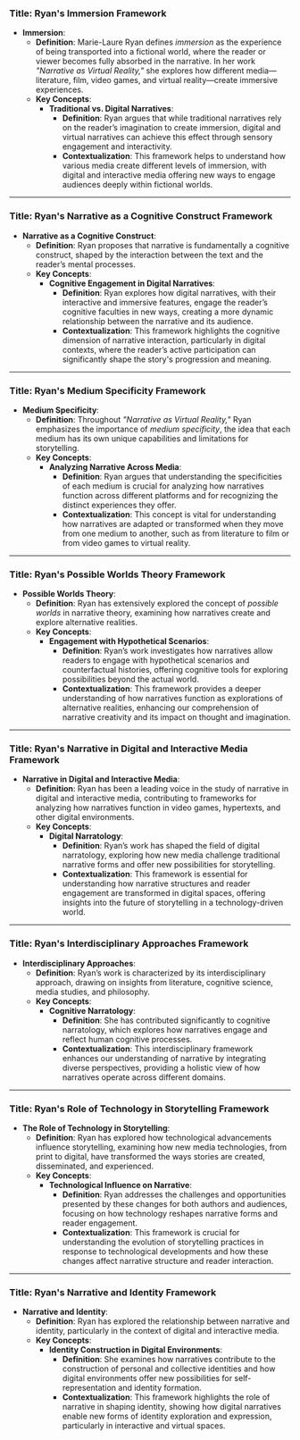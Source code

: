 
### Title: **Ryan's Immersion Framework**
- **Immersion**:
  - **Definition**: Marie-Laure Ryan defines *immersion* as the experience of being transported into a fictional world, where the reader or viewer becomes fully absorbed in the narrative. In her work *"Narrative as Virtual Reality,"* she explores how different media—literature, film, video games, and virtual reality—create immersive experiences.
  - **Key Concepts**:
    - **Traditional vs. Digital Narratives**:
      - **Definition**: Ryan argues that while traditional narratives rely on the reader’s imagination to create immersion, digital and virtual narratives can achieve this effect through sensory engagement and interactivity.
      - **Contextualization**: This framework helps to understand how various media create different levels of immersion, with digital and interactive media offering new ways to engage audiences deeply within fictional worlds.

***


### Title: **Ryan's Narrative as a Cognitive Construct Framework**
- **Narrative as a Cognitive Construct**:
  - **Definition**: Ryan proposes that narrative is fundamentally a cognitive construct, shaped by the interaction between the text and the reader’s mental processes.
  - **Key Concepts**:
    - **Cognitive Engagement in Digital Narratives**:
      - **Definition**: Ryan explores how digital narratives, with their interactive and immersive features, engage the reader’s cognitive faculties in new ways, creating a more dynamic relationship between the narrative and its audience.
      - **Contextualization**: This framework highlights the cognitive dimension of narrative interaction, particularly in digital contexts, where the reader’s active participation can significantly shape the story's progression and meaning.

***


### Title: **Ryan's Medium Specificity Framework**
- **Medium Specificity**:
  - **Definition**: Throughout *"Narrative as Virtual Reality,"* Ryan emphasizes the importance of *medium specificity*, the idea that each medium has its own unique capabilities and limitations for storytelling.
  - **Key Concepts**:
    - **Analyzing Narrative Across Media**:
      - **Definition**: Ryan argues that understanding the specificities of each medium is crucial for analyzing how narratives function across different platforms and for recognizing the distinct experiences they offer.
      - **Contextualization**: This concept is vital for understanding how narratives are adapted or transformed when they move from one medium to another, such as from literature to film or from video games to virtual reality.

***


### Title: **Ryan's Possible Worlds Theory Framework**
- **Possible Worlds Theory**:
  - **Definition**: Ryan has extensively explored the concept of *possible worlds* in narrative theory, examining how narratives create and explore alternative realities.
  - **Key Concepts**:
    - **Engagement with Hypothetical Scenarios**:
      - **Definition**: Ryan’s work investigates how narratives allow readers to engage with hypothetical scenarios and counterfactual histories, offering cognitive tools for exploring possibilities beyond the actual world.
      - **Contextualization**: This framework provides a deeper understanding of how narratives function as explorations of alternative realities, enhancing our comprehension of narrative creativity and its impact on thought and imagination.

***


### Title: **Ryan's Narrative in Digital and Interactive Media Framework**
- **Narrative in Digital and Interactive Media**:
  - **Definition**: Ryan has been a leading voice in the study of narrative in digital and interactive media, contributing to frameworks for analyzing how narratives function in video games, hypertexts, and other digital environments.
  - **Key Concepts**:
    - **Digital Narratology**:
      - **Definition**: Ryan’s work has shaped the field of digital narratology, exploring how new media challenge traditional narrative forms and offer new possibilities for storytelling.
      - **Contextualization**: This framework is essential for understanding how narrative structures and reader engagement are transformed in digital spaces, offering insights into the future of storytelling in a technology-driven world.

***


### Title: **Ryan's Interdisciplinary Approaches Framework**
- **Interdisciplinary Approaches**:
  - **Definition**: Ryan’s work is characterized by its interdisciplinary approach, drawing on insights from literature, cognitive science, media studies, and philosophy.
  - **Key Concepts**:
    - **Cognitive Narratology**:
      - **Definition**: She has contributed significantly to cognitive narratology, which explores how narratives engage and reflect human cognitive processes.
      - **Contextualization**: This interdisciplinary framework enhances our understanding of narrative by integrating diverse perspectives, providing a holistic view of how narratives operate across different domains.

***


### Title: **Ryan's Role of Technology in Storytelling Framework**
- **The Role of Technology in Storytelling**:
  - **Definition**: Ryan has explored how technological advancements influence storytelling, examining how new media technologies, from print to digital, have transformed the ways stories are created, disseminated, and experienced.
  - **Key Concepts**:
    - **Technological Influence on Narrative**:
      - **Definition**: Ryan addresses the challenges and opportunities presented by these changes for both authors and audiences, focusing on how technology reshapes narrative forms and reader engagement.
      - **Contextualization**: This framework is crucial for understanding the evolution of storytelling practices in response to technological developments and how these changes affect narrative structure and reader interaction.

***


### Title: **Ryan's Narrative and Identity Framework**
- **Narrative and Identity**:
  - **Definition**: Ryan has explored the relationship between narrative and identity, particularly in the context of digital and interactive media.
  - **Key Concepts**:
    - **Identity Construction in Digital Environments**:
      - **Definition**: She examines how narratives contribute to the construction of personal and collective identities and how digital environments offer new possibilities for self-representation and identity formation.
      - **Contextualization**: This framework highlights the role of narrative in shaping identity, showing how digital narratives enable new forms of identity exploration and expression, particularly in interactive and virtual spaces.
